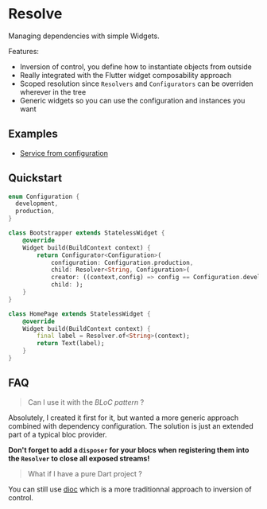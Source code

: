 # Resolve

Managing dependencies with simple Widgets.

Features:

* Inversion of control, you define how to instantiate objects from outside
* Really integrated with the Flutter widget composability approach
* Scoped resolution since `Resolvers` and `Configurators` can be overriden wherever in the tree
* Generic widgets so you can use the configuration and instances you want

## Examples

* [Service from configuration](./example)

## Quickstart

```dart
enum Configuration {
  development,
  production,
}

class Bootstrapper extends StatelessWidget {
    @override
    Widget build(BuildContext context) {
        return Configurator<Configuration>(
            configuration: Configuration.production,
            child: Resolver<String, Configuration>(
            creator: ((context,config) => config == Configuration.development ? "Debug now" : "Online"),
            child: );
    }
}

class HomePage extends StatelessWidget {
    @override
    Widget build(BuildContext context) {
        final label = Resolver.of<String>(context);
        return Text(label);
    }
}
```

## FAQ

> Can I use it with the *BLoC pattern* ?

Absolutely, I created it first for it, but wanted a more generic approach combined with dependency configuration. The solution is just an extended part of a typical bloc provider. 

**Don't forget to add a `disposer` for your blocs when registering them into the `Resolver` to close all exposed streams!**

> What if I have a pure Dart project ?

You can still use [dioc](https://github.io/aloisdeniel/dioc) which is a more traditionnal approach to inversion of control.


